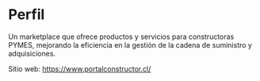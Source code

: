 # Perfil

Un marketplace que ofrece productos y servicios para constructoras PYMES, mejorando la eficiencia en la gestión de la cadena de suministro y adquisiciones.

Sitio web: https://www.portalconstructor.cl/
